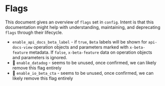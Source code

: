 # Flags

This document gives an overview of `flags` set in `config`. Intent is that this documentation might help with understanding, maintaining, and deprecating `flags` through their lifecycle.

- `enable_api_docs_beta_label` - if `true`, `Beta` labels will be shown for `api-docs-view` operation objects and parameters marked with `x-beta-feature` metadata. If `false`, `x-beta-feature` data on operation objects and parameters is ignored.
- 🔪 `enable_datadog` - seems to be unused, once confirmed, we can likely remove this flag entirely
- 🔪 `enable_io_beta_cta` - seems to be unused, once confirmed, we can likely remove this flag entirely

